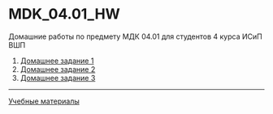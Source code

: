 # MDK_04.01_HW
Домашние работы по предмету МДК 04.01 для студентов 4 курса ИСиП ВШП

1. [Домашнее задание 1](https://github.com/imerofeev/MDK_04.01_HW/tree/main/HW-1#mdk_0401_hw-1)
1. [Домашнее задание 2](https://github.com/imerofeev/MDK_04.01_HW/tree/main/HW-2#mdk_0401_hw-2)
1. [Домашнее задание 3](https://github.com/imerofeev/MDK_04.01_HW/tree/main/HW-3#mdk_0401_hw-3)

***

[Учебные материалы](https://github.com/imerofeev/MDK_04.01_HW/tree/main/Materials)